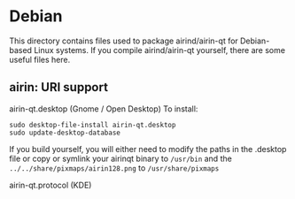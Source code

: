 
Debian
====================
This directory contains files used to package airind/airin-qt
for Debian-based Linux systems. If you compile airind/airin-qt yourself, there are some useful files here.

## airin: URI support ##


airin-qt.desktop  (Gnome / Open Desktop)
To install:

	sudo desktop-file-install airin-qt.desktop
	sudo update-desktop-database

If you build yourself, you will either need to modify the paths in
the .desktop file or copy or symlink your airinqt binary to `/usr/bin`
and the `../../share/pixmaps/airin128.png` to `/usr/share/pixmaps`

airin-qt.protocol (KDE)

